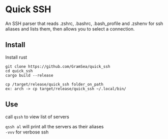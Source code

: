 # Quick SSH
An SSH parser that reads .zshrc, .bashrc, .bash_profile and .zshenv for ssh aliases and lists them, then allows you to select a connection.

## Install
Install rust
```
git clone https://github.com/GramSea/quick_ssh
cd quick_ssh
cargo build --release

cp /target/release/quick_ssh folder_on_path
ex: arch -> cp target/release/quick_ssh ~/.local/bin/
```


## Use
call ```qssh``` to view list of servers

```qssh al``` will print all the servers as their aliases\
```-vvv``` for verbose ssh

